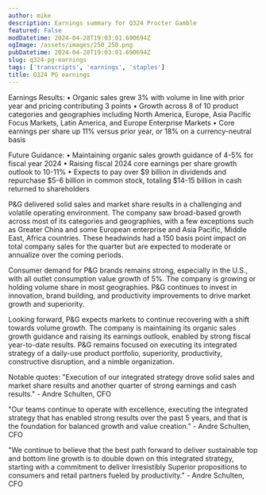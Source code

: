 ```yaml
---
author: mike
description: Earnings summary for Q324 Procter Gamble 
featured: False
modDatetime: 2024-04-28T19:03:01.690694Z
ogImage: /assets/images/250_250.png
pubDatetime: 2024-04-28T19:03:01.690694Z
slug: q324-pg-earnings
tags: ['transcripts', 'earnings', 'staples']
title: Q324 PG earnings
---
```


Earnings Results:
• Organic sales grew 3% with volume in line with prior year and pricing contributing 3 points
• Growth across 8 of 10 product categories and geographies including North America, Europe, Asia Pacific Focus Markets, Latin America, and Europe Enterprise Markets
• Core earnings per share up 11% versus prior year, or 18% on a currency-neutral basis

Future Guidance:
• Maintaining organic sales growth guidance of 4-5% for fiscal year 2024
• Raising fiscal 2024 core earnings per share growth outlook to 10-11%
• Expects to pay over $9 billion in dividends and repurchase $5-6 billion in common stock, totaling $14-15 billion in cash returned to shareholders

P&G delivered solid sales and market share results in a challenging and volatile operating environment. The company saw broad-based growth across most of its categories and geographies, with a few exceptions such as Greater China and some European enterprise and Asia Pacific, Middle East, Africa countries. These headwinds had a 150 basis point impact on total company sales for the quarter but are expected to moderate or annualize over the coming periods.

Consumer demand for P&G brands remains strong, especially in the U.S., with all outlet consumption value growth of 5%. The company is growing or holding volume share in most geographies. P&G continues to invest in innovation, brand building, and productivity improvements to drive market growth and superiority.

Looking forward, P&G expects markets to continue recovering with a shift towards volume growth. The company is maintaining its organic sales growth guidance and raising its earnings outlook, enabled by strong fiscal year-to-date results. P&G remains focused on executing its integrated strategy of a daily-use product portfolio, superiority, productivity, constructive disruption, and a nimble organization.

Notable quotes:
"Execution of our integrated strategy drove solid sales and market share results and another quarter of strong earnings and cash results." - Andre Schulten, CFO

"Our teams continue to operate with excellence, executing the integrated strategy that has enabled strong results over the past 5 years, and that is the foundation for balanced growth and value creation." - Andre Schulten, CFO

"We continue to believe that the best path forward to deliver sustainable top and bottom line growth is to double down on this integrated strategy, starting with a commitment to deliver Irresistibly Superior propositions to consumers and retail partners fueled by productivity." - Andre Schulten, CFO

